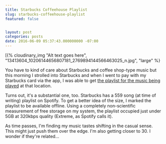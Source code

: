 ```yaml
---
title: Starbucks Coffeehouse Playlist
slug: starbucks-coffeehouse-playlist
featured: false


layout: post
categories: posts
date: 2016-06-09 05:37:43.000000000 -07:00
---
```


[{% cloudinary_img "Alt text goes here", "13413604_10206144656807181_2769894144566463025_n.jpg", "large" %}

You have to kind of care about Starbucks and coffee shop-type music but this morning I strolled into Starbucks and when I went to pay with my Starbucks card via the app, I was able to get [the playlist for the music being played](https://open.spotify.com/user/starbucks/playlist/0LPsYH4hIRjLUKXuZd2vAt) at that location.

Turns out, it's a substantial one, too. Starbucks has a 559 song (at time of writing) playlist on Spotify. To get a better idea of the size, I marked the playlist to be available offline. Using a completely non-scientific measurement of free storage on my system, the playlist occupied just under 5GB at 320kbps quality (Extreme, as Spotify calls it).

As time passes, I'm finding my music tastes shifting in the casual sense. This might just push them over the edge. I'm also getting closer to 30. I wonder if they're related…

